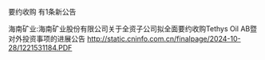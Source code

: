 要约收购 有1条新公告 

海南矿业:海南矿业股份有限公司关于全资子公司拟全面要约收购Tethys Oil AB暨对外投资事项的进展公告 http://static.cninfo.com.cn/finalpage/2024-10-28/1221531184.PDF 

